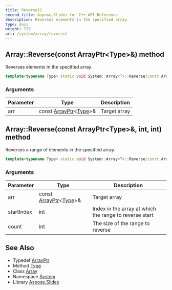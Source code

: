 ```yaml
---
title: Reverse()
second_title: Aspose.Slides for C++ API Reference
description: Reverses elements in the specified array.
type: docs
weight: 729
url: /system/array/reverse/
---
```

## Array::Reverse(const ArrayPtr\<Type\>\&) method


Reverses elements in the specified array.

```cpp
template<typename Type> static void System::Array<T>::Reverse(const ArrayPtr<Type> &arr)
```


### Arguments

| Parameter | Type | Description |
| --- | --- | --- |
| arr | const [ArrayPtr](../../arrayptr/)\<[Type](../../object/type/)\>\& | Target array |

## Array::Reverse(const ArrayPtr\<Type\>\&, int, int) method


Reverses a range of elements in the specified array.

```cpp
template<typename Type> static void System::Array<T>::Reverse(const ArrayPtr<Type> &arr, int startIndex, int count)
```


### Arguments

| Parameter | Type | Description |
| --- | --- | --- |
| arr | const [ArrayPtr](../../arrayptr/)\<[Type](../../object/type/)\>\& | Target array |
| startIndex | int | Index in the array at which the range to reverse start |
| count | int | The size of the range to reverse |

## See Also

* Typedef [ArrayPtr](../../arrayptr/)
* Method [Type](../../object/type/)
* Class [Array](../)
* Namespace [System](../../)
* Library [Aspose.Slides](../../../)